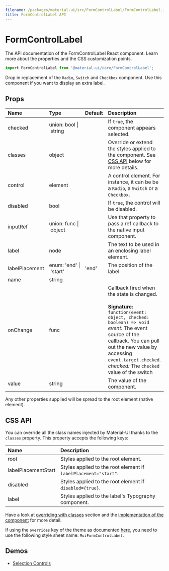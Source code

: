 ```yaml
---
filename: /packages/material-ui/src/FormControlLabel/FormControlLabel.js
title: FormControlLabel API
---
```


<!--- This documentation is automatically generated, do not try to edit it. -->

# FormControlLabel

<p class="description">The API documentation of the FormControlLabel React component. Learn more about the properties and the CSS customization points.</p>

```js
import FormControlLabel from '@material-ui/core/FormControlLabel';
```

Drop in replacement of the `Radio`, `Switch` and `Checkbox` component.
Use this component if you want to display an extra label.

## Props

| Name | Type | Default | Description |
|:-----|:-----|:--------|:------------|
| <span class="prop-name">checked</span> | <span class="prop-type">union:&nbsp;bool&nbsp;&#124;<br>&nbsp;string<br> |   | If `true`, the component appears selected. |
| <span class="prop-name">classes</span> | <span class="prop-type">object |   | Override or extend the styles applied to the component. See [CSS API](#css-api) below for more details. |
| <span class="prop-name">control</span> | <span class="prop-type">element |   | A control element. For instance, it can be be a `Radio`, a `Switch` or a `Checkbox`. |
| <span class="prop-name">disabled</span> | <span class="prop-type">bool |   | If `true`, the control will be disabled. |
| <span class="prop-name">inputRef</span> | <span class="prop-type">union:&nbsp;func&nbsp;&#124;<br>&nbsp;object<br> |   | Use that property to pass a ref callback to the native input component. |
| <span class="prop-name">label</span> | <span class="prop-type">node |   | The text to be used in an enclosing label element. |
| <span class="prop-name">labelPlacement</span> | <span class="prop-type">enum:&nbsp;'end'&nbsp;&#124;<br>&nbsp;'start'<br> | <span class="prop-default">'end'</span> | The position of the label. |
| <span class="prop-name">name</span> | <span class="prop-type">string |   |  |
| <span class="prop-name">onChange</span> | <span class="prop-type">func |   | Callback fired when the state is changed.<br><br>**Signature:**<br>`function(event: object, checked: boolean) => void`<br>*event:* The event source of the callback. You can pull out the new value by accessing `event.target.checked`.<br>*checked:* The `checked` value of the switch |
| <span class="prop-name">value</span> | <span class="prop-type">string |   | The value of the component. |

Any other properties supplied will be spread to the root element (native element).

## CSS API

You can override all the class names injected by Material-UI thanks to the `classes` property.
This property accepts the following keys:


| Name | Description |
|:-----|:------------|
| <span class="prop-name">root</span> | Styles applied to the root element.
| <span class="prop-name">labelPlacementStart</span> | Styles applied to the root element if `labelPlacement="start"`.
| <span class="prop-name">disabled</span> | Styles applied to the root element if `disabled={true}`.
| <span class="prop-name">label</span> | Styles applied to the label's Typography component.

Have a look at [overriding with classes](/customization/overrides#overriding-with-classes) section
and the [implementation of the component](https://github.com/mui-org/material-ui/tree/master/packages/material-ui/src/FormControlLabel/FormControlLabel.js)
for more detail.

If using the `overrides` key of the theme as documented
[here](/customization/themes#customizing-all-instances-of-a-component-type),
you need to use the following style sheet name: `MuiFormControlLabel`.

## Demos

- [Selection Controls](/demos/selection-controls/)

